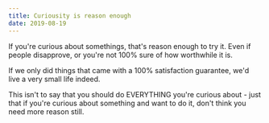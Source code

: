 ```yaml
---
title: Curiousity is reason enough
date: 2019-08-19
---
```


If you're curious about somethings, that's reason enough to try it. Even if people disapprove, or you're not 100% sure of how worthwhile it is.

If we only did things that came with a 100% satisfaction guarantee, we'd live a very small life indeed.

This isn't to say that you should do EVERYTHING you're curious about - just that if you're curious about something and want to do it, don't think you need more reason still.
